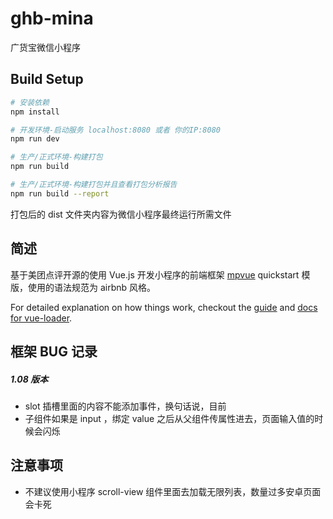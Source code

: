 # ghb-mina

广货宝微信小程序

## Build Setup

``` bash
# 安装依赖
npm install

# 开发环境-启动服务 localhost:8080 或者 你的IP:8080
npm run dev

# 生产/正式环境-构建打包
npm run build

# 生产/正式环境-构建打包并且查看打包分析报告
npm run build --report
```

打包后的 dist 文件夹内容为微信小程序最终运行所需文件

## 简述

基于美团点评开源的使用 Vue.js 开发小程序的前端框架 [mpvue](http://mpvue.com/) quickstart 模版，使用的语法规范为 airbnb 风格。

For detailed explanation on how things work, checkout the [guide](http://vuejs-templates.github.io/webpack/) and [docs for vue-loader](http://vuejs.github.io/vue-loader).


## 框架 BUG 记录

##### 1.08 版本
- slot 插槽里面的内容不能添加事件，换句话说，目前
- 子组件如果是 input ，绑定 value 之后从父组件传属性进去，页面输入值的时候会闪烁

## 注意事项
- 不建议使用小程序 scroll-view 组件里面去加载无限列表，数量过多安卓页面会卡死